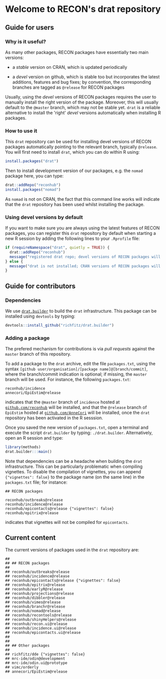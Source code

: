 # Welcome to RECON's drat repository

## Guide for users

### Why is it useful?

As many other packages, RECON packages have essentially two main versions:

- a *stable* version on CRAN, which is updated periodically

- a *devel* version on github, which is stable too but incorporates the latest
  additions, features and bug fixes; by convention, the corresponding branches
  are tagged as `@release` for RECON packages

Usually, using the *devel* versions of RECON packages requires the user to
manually install the right version of the package. Moreover, this will usually
default to the `@master` branch, which may not be stable yet. `drat` is a
reliable alternative to install the 'right' *devel* versions automatically when
installing R packages.


### How to use it

This `drat` repository can be used for installing devel versions of RECON
packages automatically pointing to the relevant branch, typically
`@release`. You will first need to install `drat`, which you can do within R
using:


```r
install.packages("drat")
```

Then to install development version of our packages, e.g. the `nomad` package
here, you can type:


```r
drat::addRepo("reconhub")
install.packages("nomad")
```

As `nomad` is not on CRAN, the fact that this command line works will indicate
that the `drat` repository has been used whilst installing the package.



### Using devel versions by default

If you want to make sure you are always using the latest features of RECON
packages, you can register this `drat` repository by default when starting a new
R session by adding the following lines to your `.Rprofile` file:


```r
if (requireNamespace("drat", quietly = TRUE)) {
  drat::addRepo("reconhub")
  message("registered drat repo; devel versions of RECON packages will be used")
} else {
  message("drat is not installed; CRAN versions of RECON packages will be used")
}
```



## Guide for contributors

### Dependencies

We use [`drat.builder`](https://github.com/richfitz/drat.builder) to build the
`drat` infrastructure. This package can be installed using `devtools` by typing:


```r
devtools::install_github("richfitz/drat.builder")
```


### Adding a package

The prefered mechanism for contributions is via *pull requests* against the
`master` branch of this repository. 


To add a package to the `drat` archive, edit the file `packages.txt`, using the
syntax `[github user/organisation]/[package name]@[branch/commit]`, where the
branch/commit indication is optional; if missing, the `master` branch will be
used. For instance, the following `packages.txt`:

```
reconhub/incidence
annecori/EpiEstim@release
```

indicates that the `@master` branch of `incidence` hosted at
[`github.com/reconhub`](https://github.com/reconhub) will be installed, and that
the `@release` branch of `EpiEstim` hosted at
[`github.com/AnneCori`](https://github.com/AnneCori) will be installed, once the
`drat` repository has been activated in the R sesssion.

Once you saved the new version of `packages.txt`, open a terminal and execute
the script `drat.builder` by typing: `./drat.builder`. Alternatively, open an R
session and type:


```r
library(methods)
drat.builder:::main()
```

Note that dependencies can be a headache when building the `drat`
infrastructure. This can be particularly problematic when compiling
vignettes. To disable the compilation of vignettes, you can append
`{"vignettes": false}` to the package name (on the same line) in the
`packages.txt` file; for instance:

```
## RECON packages

reconhub/outbreaks@release
reconhub/incidence@release
reconhub/epicontacts@release {"vignettes": false}
reconhub/epitrix@release

```

indicates that vignettes will not be compiled for `epicontacts`.




## Current content

The current versions of packages used in the `drat` repository are:


```
## 
## ## RECON packages
## 
## reconhub/outbreaks@release
## reconhub/incidence@release
## reconhub/epicontacts@release {"vignettes": false}
## reconhub/epitrix@release
## reconhub/earlyR@release
## reconhub/projections@release
## reconhub/dibbler@release
## reconhub/vimes@release
## reconhub/branchr@release
## reconhub/nomad@release
## reconhub/recontools@release
## reconhub/shinyHelpers@release
## reconhub/recon.ui@release
## reconhub/incidence.ui@release
## reconhub/epicontacts.ui@release
## 
## 
## ## Other packages
## 
## richfitz/dde {"vignettes": false}
## mrc-ide/odin@development 
## mrc-ide/odin.ui@prototype
## vimc/orderly
## annecori/EpiEstim@release
```

